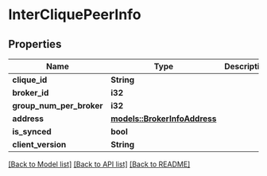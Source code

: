 # InterCliquePeerInfo

## Properties

Name | Type | Description | Notes
------------ | ------------- | ------------- | -------------
**clique_id** | **String** |  | 
**broker_id** | **i32** |  | 
**group_num_per_broker** | **i32** |  | 
**address** | [**models::BrokerInfoAddress**](BrokerInfo_address.md) |  | 
**is_synced** | **bool** |  | 
**client_version** | **String** |  | 

[[Back to Model list]](../README.md#documentation-for-models) [[Back to API list]](../README.md#documentation-for-api-endpoints) [[Back to README]](../README.md)


